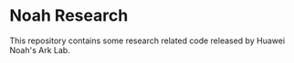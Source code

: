 # Noah Research
This repository contains some research related code released by Huawei Noah's Ark Lab.
